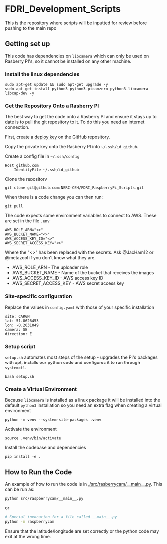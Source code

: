 # FDRI_Development_Scripts
This is the repository where scripts will be inputted for review before pushing to the main repo 

## Getting set up

This code has dependencies on `libcamera` which can only be used on Rasberry PI's, so it cannot be installed on any other machine.

### Install the linux dependencies
```
sudo apt-get update && sudo apt-get upgrade -y
sudo apt-get install python3 python3-picamzero python3-libcamera libcap-dev -y
```

### Get the Repository Onto a Rasberry PI

The best way to get the code onto a Rasberry PI and ensure it stays up to date is to pull the git repository to it. To do this you need an internet connection.

First, create a [deploy key](https://docs.github.com/en/authentication/connecting-to-github-with-ssh/managing-deploy-keys#deploy-keys) on the GitHub repository.

Copy the private key onto the Rasberry PI into `~/.ssh/id_github`.

Create a config file in `~/.ssh/config`

```
Host github.com
    IdentityFile ~/.ssh/id_github
```

Clone the repository

```shell
git clone git@github.com:NERC-CEH/FDRI_RaspberryPi_Scripts.git
```

When there is a code change you can then run:
```shell
git pull
```

The code expects some environment variables to connect to AWS.
These are set in the file `.env`

```shell .env
AWS_ROLE_ARN="<>"
AWS_BUCKET_NAME="<>"
AWS_ACCESS_KEY_ID="<>"
AWS_SECRET_ACCESS_KEY="<>"
```

Where the "<>" has been replaced with the secrets. Ask @JacHam12 or @metazool if you don't know what they are.

- AWS_ROLE_ARN - The uploader role
- AWS_BUCKET_NAME - Name of the bucket that receives the images
- AWS_ACCESS_KEY_ID - AWS access key ID
- AWS_SECRET_ACCESS_KEY - AWS secret access key

### Site-specific configuration

Replace the values in `config.yaml` with those of your specific installation

```
site: CARGN
lat: 51.8626453
lon: -0.2031049
camera: SE
direction: E
```

### Setup script

`setup.sh` automates most steps of the setup - upgrades the Pi's packages with apt, installs our python code and configures it to run through `systemctl`.

```shell
bash setup.sh
```

### Create a Virtual Environment

Because `libcamera` is installed as a linux package it will be installed into the default `python3` installation so you need an extra flag when creating a virtual environment

```
python -m venv --system-site-packages .venv
``` 
Activate the environment

```shell
source .venv/bin/activate
```

Install the codebase and dependencies

```shell
pip install -e .
```

## How to Run the Code


An example of how to run the code is in [./src/rasberrycam/\_\_main\_\_.py](src/raspberrycam/__main__.py). This can be run as:

```shell
python src/raspberrycam/__main__.py
```

or

```bash
# Special invocation for a file called __main__.py
python -m raspberrycam
```

Ensure that the latitude/longitude are set correctly or the python code may exit at the wrong time.

